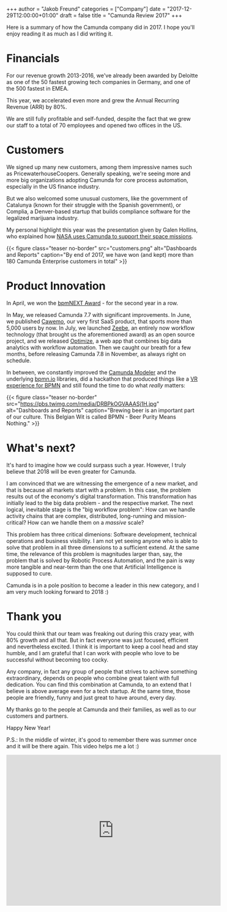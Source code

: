 +++
author = "Jakob Freund"
categories = ["Company"]
date = "2017-12-29T12:00:00+01:00"
draft = false
title = "Camunda Review 2017"
+++

Here is a summary of how the Camunda company did in 2017. I hope you'll enjoy reading it as much as I did writing it.

# Financials

For our revenue growth 2013-2016, we've already been awarded by Deloitte as one of the 50 fastest growing tech companies in Germany, and one of the 500 fastest in EMEA.

This year, we accelerated even more and grew the Annual Recurring Revenue (ARR) by 80%. 

We are still fully profitable and self-funded, despite the fact that we grew our staff to a total of 70 employees and opened two offices in the US.

# Customers

 We signed up many new customers, among them impressive names such as PricewaterhouseCoopers. Generally speaking, we're seeing more and more big organizations adopting Camunda for core process automation, especially in the US finance industry. 

But we also welcomed some unusual customers, like the government of Catalunya (known for their struggle with the Spanish government), or Complia, a Denver-based startup that builds compliance software for the legalized marijuana industry. 

My personal highlight this year was the presentation given by Galen Hollins, who explained how [NASA uses Camunda to support their space missions](https://vimeo.com/236067860). 

{{< figure
    class="teaser no-border"
    src="customers.png"
    alt="Dashboards and Reports"
    caption="By end of 2017, we have won (and kept) more than 180 Camunda Enterprise customers in total" >}}


# Product Innovation

In April, we won the [bpmNEXT Award](http://bpmnext.com) - for the second year in a row. 

In May, we released Camunda 7.7 with significant improvements. In June, we published [Cawemo](https://cawemo.com), our very first SaaS product, that sports more than 5,000 users by now. In July, we launched [Zeebe](https://zeebe.io), an entirely now workflow technology (that brought us the aforementioned award) as an open source project, and we released [Optimize](https://camunda.com/products/optimize/), a web app that combines big data analytics with workflow automation. Then we caught our breath for a few months, before releasing Camunda 7.8 in November, as always right on schedule. 

In between, we constantly improved the [Camunda Modeler](https://camunda.com/products/modeler/) and the underlying [bpmn.io](https://bpmn.io) libraries, did a hackathon that produced things like a [VR experience for BPMN](https://twitter.com/CamundaBPM/status/911199602925293570) and still found the time to do what <i>really</i> matters: 

{{< figure
    class="teaser no-border"
    src="https://pbs.twimg.com/media/DRBPkOGVAAASj1H.jpg"
    alt="Dashboards and Reports"
    caption="Brewing beer is an important part of our culture. This Belgian Wit is called BPMN - Beer Purity Means Nothing." >}}

# What's next?

It's hard to imagine how we could surpass such a year. However, I truly believe that 2018 will be even greater for Camunda.

I am convinced that we are witnessing the emergence of a new market, and that is because all markets start with a problem. In this case, the problem results out of the economy's digital transformation. This transformation has initially lead to the big data problem - and the respective market. The next logical, inevitable stage is the "big workflow problem": How can we handle activity chains that are complex, distributed, long-running and mission-critical? How can we handle them on a <i>massive</i> scale? 

This problem has three critical dimenions: Software development, technical operations and business visibility. I am not yet seeing anyone who is able to solve that problem in all three dimensions to a sufficient extend. At the same time, the relevance of this problem is magnitudes larger than, say, the problem that is solved by Robotic Process Automation, and the pain is way more tangible and near-term than the one that Artificial Intelligence is supposed to cure. 

Camunda is in a pole position to become a leader in this new category, and I am very much looking forward to 2018 :)

# Thank you

You could think that our team was freaking out during this crazy year, with 80% growth and all that. But in fact everyone was just focused, efficient and nevertheless excited. I think it is important to keep a cool head and stay humble, and I am grateful that I can work with people who love to be successful without becoming too cocky.

Any company, in fact any group of people that strives to achieve something extraordinary, depends on people who combine great talent with full dedication. You can find this combination at Camunda, to an extend that I believe is above average even for a tech startup. At the same time, those people are friendly, funny and just great to have around, every day. 

My thanks go to the people at Camunda and their families, as well as to our customers and partners. 

Happy New Year! 

P.S.: In the middle of winter, it's good to remember there was summer once and it will be there again. This video helps me a lot :)

<iframe width="560" height="394" src="https://www.youtube.com/embed/M29DnU70Fqk" frameborder="0" gesture="media" allow="encrypted-media" allowfullscreen></iframe>